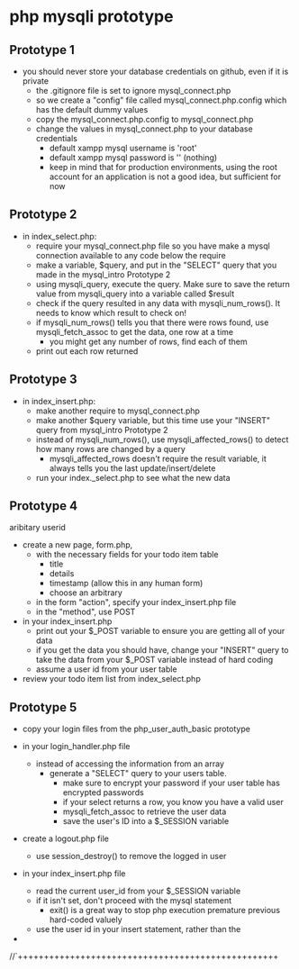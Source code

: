 # php mysqli prototype
## Prototype 1
- you should never store your database credentials on github, even if it is private
	- the .gitignore file is set to ignore mysql_connect.php
	- so we create a "config" file called mysql_connect.php.config which has the default dummy values
	- copy the mysql_connect.php.config to mysql_connect.php
	- change the values in mysql_connect.php to your database credentials
		- default xampp mysql username is 'root'
		- default xampp mysql password is '' (nothing)
		- keep in mind that for production environments, using the root account for an application is not a good idea, but sufficient for now

## Prototype 2
- in index_select.php:
	- require your mysql_connect.php file so you have make a mysql connection available to any code below the require
	- make a variable, $query, and put in the "SELECT" query that you made in the mysql_intro Prototype 2
	- using mysqli_query, execute the query.  Make sure to save the return value from mysqli_query into a variable called $result
	- check if the query resulted in any data with mysqli_num_rows().  It needs to know which result to check on!
	- if mysqli_num_rows() tells you that there were rows found, use mysqli_fetch_assoc to get the data, one row at a time
		- you might get any number of rows, find each of them
	- print out each row returned

## Prototype 3
- in index_insert.php:
	- make another require to mysql_connect.php
	- make another $query variable, but this time use your "INSERT" query from mysql_intro Prototype 2
	- instead of mysqli_num_rows(), use mysqli_affected_rows() to detect how many rows are changed by a query
		- mysqli_affected_rows doesn't require the result variable, it always tells you the last update/insert/delete
	- run your index._select.php to see what the new data

## Prototype 4
aribitary userid
- create a new page, form.php, 
	- with the necessary fields for your todo item table
		- title
		- details
		- timestamp (allow this in any human form)
		- choose an arbitrary
	- in the form "action", specify your index_insert.php file
	- in the "method", use POST
- in your index_insert.php
	- print out your $_POST variable to ensure you are getting all of your data
	- if you get the data you should have, change your "INSERT" query to take the data from your $_POST variable instead of hard coding
	- assume a user id from your user table
- review your todo item list from index_select.php

## Prototype 5
- copy your login files from the php_user_auth_basic prototype
- in your login_handler.php file
	- instead of accessing the information from an array
		- generate a "SELECT" query to your users table.
			- make sure to encrypt your password if your user table has encrypted passwords
			- if your select returns a row, you know you have a valid user
			- mysqli_fetch_assoc to retrieve the user data
			- save the user's ID into a $_SESSION variable
- create a logout.php file
	- use session_destroy() to remove the logged in user
- in your index_insert.php file
	- read the current user_id from your $_SESSION variable
	- if it isn't set, don't proceed with the mysql statement
		- exit() is a great way to stop php execution premature previous hard-coded valuely
	- use the user id in your insert statement, rather than the

-
//`++++++++++++++++++++++++++++++++++++++++++++++++++
